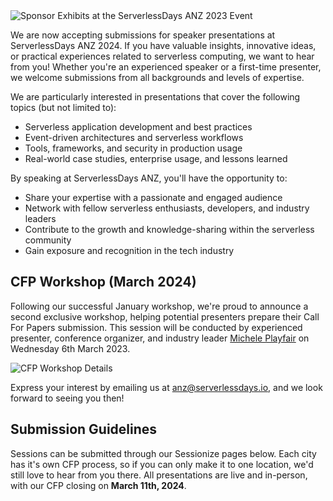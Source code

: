 <img src="../img/2024-cfp.png" class="ba br2 shadow-5" alt="Sponsor Exhibits at the ServerlessDays ANZ 2023 Event">

We are now accepting submissions for speaker presentations at ServerlessDays ANZ 2024. If you have valuable insights, innovative ideas, or practical experiences related to serverless computing, we want to hear from you! Whether you're an experienced speaker or a first-time presenter, we welcome submissions from all backgrounds and levels of expertise.

We are particularly interested in presentations that cover the following topics (but not limited to):

* Serverless application development and best practices
* Event-driven architectures and serverless workflows
* Tools, frameworks, and security in production usage
* Real-world case studies, enterprise usage, and lessons learned

By speaking at ServerlessDays ANZ, you'll have the opportunity to:

* Share your expertise with a passionate and engaged audience
* Network with fellow serverless enthusiasts, developers, and industry leaders
* Contribute to the growth and knowledge-sharing within the serverless community
* Gain exposure and recognition in the tech industry

## CFP Workshop (March 2024)

Following our successful January workshop, we're proud to announce a second exclusive workshop, helping potential presenters prepare their Call For Papers submission. This session will be conducted by experienced presenter, conference organizer, and industry leader [Michele Playfair](https://www.linkedin.com/in/ACoAAAEA4IMB0HaT3OnIhDnVBL97N2Lo8nLM2EM) on Wednesday 6th March 2023.

![CFP Workshop Details](../img/2024-cfpworkshop.png)

Express your interest by emailing us at [anz@serverlessdays.io](mailto:anz@serverlessdays.io), and we look forward to seeing you then!

## Submission Guidelines

Sessions can be submitted through our Sessionize pages below. Each city has it's own CFP process, so if you can only make it to one location, we'd still love to hear from you there. All presentations are live and in-person, with our CFP closing on **March 11th, 2024**.

